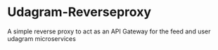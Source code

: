 # Udagram-Reverseproxy
A simple reverse proxy to act as an API Gateway for the feed and user udagram microservices
